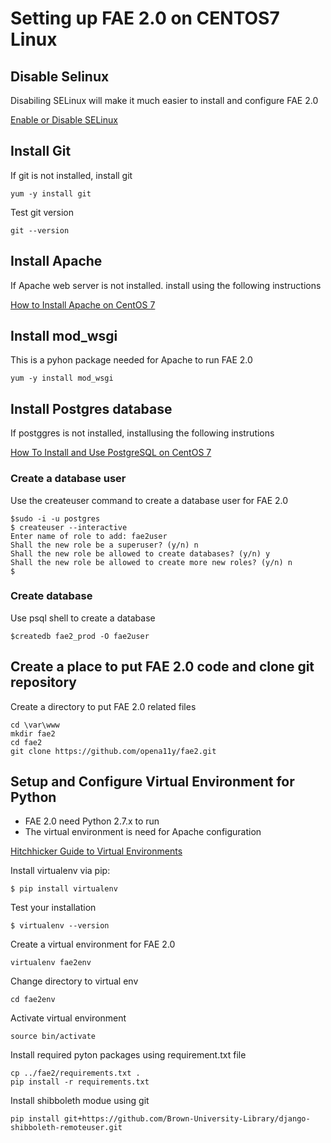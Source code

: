 # Setting up FAE 2.0 on CENTOS7 Linux

## Disable Selinux

Disabiling SELinux will make it much easier to install and configure FAE 2.0

[Enable or Disable SELinux](https://www.centos.org/docs/5/html/5.1/Deployment_Guide/sec-sel-enable-disable.html)

## Install Git

If git is not installed, install git

```
yum -y install git
```

Test git version

```
git --version
```

## Install Apache

If Apache web server is not installed. install using the following instructions

[How to Install Apache on CentOS 7](https://www.liquidweb.com/kb/how-to-install-apache-on-centos-7/)

## Install mod_wsgi

This is a pyhon package needed for Apache to run FAE 2.0

```
yum -y install mod_wsgi
```

## Install Postgres database

If postggres is not installed, installusing the following instrutions

[How To Install and Use PostgreSQL on CentOS 7](https://www.digitalocean.com/community/tutorials/how-to-install-and-use-postgresql-on-centos-7)

### Create a database user

Use the createuser command to create a database user for FAE 2.0

```
$sudo -i -u postgres
$ createuser --interactive
Enter name of role to add: fae2user
Shall the new role be a superuser? (y/n) n
Shall the new role be allowed to create databases? (y/n) y
Shall the new role be allowed to create more new roles? (y/n) n
$ 
```

### Create database

Use psql shell to create a database

```
$createdb fae2_prod -O fae2user
```


## Create a place to put FAE 2.0 code and clone git repository 

Create a directory to put FAE 2.0 related files

```
cd \var\www
mkdir fae2
cd fae2
git clone https://github.com/opena11y/fae2.git
```


## Setup and Configure Virtual Environment for Python

* FAE 2.0 need Python 2.7.x to run
* The virtual environment is need for Apache configuration

[Hitchhicker Guide to Virtual Environments](http://python-guide-pt-br.readthedocs.io/en/latest/dev/virtualenvs/)

Install virtualenv via pip:

```
$ pip install virtualenv
```

Test your installation

```
$ virtualenv --version
```


Create a virtual environment for FAE 2.0

```
virtualenv fae2env
```

Change directory to virtual env

```
cd fae2env
```

Activate virtual environment

```
source bin/activate
```

Install required pyton packages using requirement.txt file

```
cp ../fae2/requirements.txt .
pip install -r requirements.txt
```

Install shibboleth modue using git

```
pip install git+https://github.com/Brown-University-Library/django-shibboleth-remoteuser.git
```
